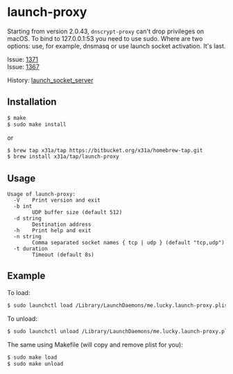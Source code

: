 # launch-proxy

Starting from version 2.0.43, `dnscrypt-proxy` can't drop privileges on macOS.
To bind to 127.0.0.1:53 you need to use sudo. Where are two options: use, 
for example, dnsmasq or use launch socket activation. It's last.

Issue: [1371](https://github.com/DNSCrypt/dnscrypt-proxy/issues/1371)  
Issue: [1367](https://github.com/DNSCrypt/dnscrypt-proxy/issues/1367)  

History: [launch_socket_server](https://github.com/sstephenson/launch_socket_server)

## Installation
```sh
$ make
$ sudo make install
```
or
```sh
$ brew tap x31a/tap https://bitbucket.org/x31a/homebrew-tap.git
$ brew install x31a/tap/launch-proxy
```

## Usage
```text
Usage of launch-proxy:
  -V	Print version and exit
  -b int
    	UDP buffer size (default 512)
  -d string
    	Destination address
  -h	Print help and exit
  -n string
    	Comma separated socket names { tcp | udp } (default "tcp,udp")
  -t duration
    	Timeout (default 8s)
```

## Example

To load:
```sh
$ sudo launchctl load /Library/LaunchDaemons/me.lucky.launch-proxy.plist
```

To unload:
```sh
$ sudo launchctl unload /Library/LaunchDaemons/me.lucky.launch-proxy.plist
```

The same using Makefile (will copy and remove plist for you):
```sh
$ sudo make load
$ sudo make unload
```
